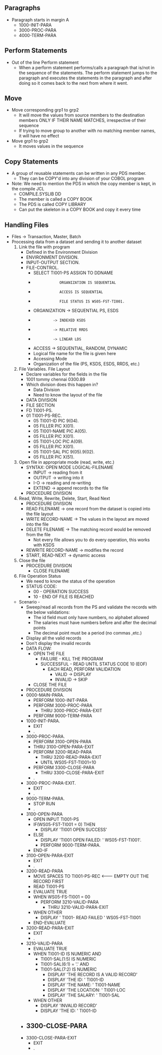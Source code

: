 ## Paragraphs
- Paragraph starts in margin A
    - 1000-INIT-PARA
    - 3000-PROC-PARA
    - 4000-TERM-PARA

## Perform Statements
- Out of the line Perform statement
    - When a perform statement performs/calls a paragraph that is/not in the sequence of the statements. The perform statement jumps to the paragraph and executes the statements in the paragraph and after doing so it comes back to the next from where it went.

## Move
- Move corresponding grp1 to grp2
    - It will move the values from source members to the destination members ONLY IF THEIR NAME MATCHES, irrespective of their sequence
    - If trying to move group to another with no matching member names, it will have no effect
- Move grp1 to grp2
    - It moves values in the sequence

## Copy Statements
- A group of reusable statements can be written in any PDS member. 
    - They can be COPY'd into any division of your COBOL program
- Note: We need to mention the PDS in which the copy member is kept, in the compile JCL
    - COMPILE.SYSLIB DD 
    - The member is called a COPY BOOK
    - The PDS is called COPY LIBRARY
    - Can put the skeleton in a COPY BOOK and copy it every time

## Handling Files
- Files -> Transaction, Master, Batch
- Processing data from a dataset and sending it to another dataset
    1. Link the file with program
        - Defined in the Environment Division
        - ENVIRONMENT DIVISION.
        - INPUT-OUTPUT SECTION.
        - FILE-CONTROL.
            - SELECT TI001-PS ASSIGN TO DDNAME
            -                 ORGANIZATION IS SEQUENTIAL
            -                 ACCESS IS SEQUENTIAL
            -                 FILE STATUS IS WS05-FST-TI001.
            - ORGANIZATION -> SEQUENTIAL PS, ESDS
            -              -> INDEXED KSDS
            -              -> RELATIVE RRDS
            -              -> LINEAR LDS
            - ACCESS -> SEQUENTIAL, RANDOM, DYNAMIC
            - Logical file name for the file is given here
            - Accessing Mode
            - Organization of the file (PS, KSDS, ESDS, RRDS, etc.)
    2. File Variables. File Layout
        - Declare variables for the fields in the file
        - 1001 tommy chennai   0300.89
        - Which division does this happen in?
            - Data Division
            - Need to know the layout of the file
        - DATA DIVISION
        - FILE SECTION
        - FD TI001-PS.
        - 01 TI001-PS-REC.
            - 05 TI001-ID       PIC 9(04).
            - 05 FILLER         PIC X(01).
            - 05 TI001-NAME     PIC A(05).
            - 05 FILLER         PIC X(01).
            - 05 TI001-LOC      PIC A(09).
            - 05 FILLER         PIC X(01).
            - 05 TI001-SAL      PIC 9(05).9(02).
            - 05 FILLER         PIC X(51).
    3. Open file in appropriate mode (read, write, etc.)
        - SYNTAX: OPEN MODE LOGICAL-FILENAME
            - INPUT -> reading from it
            - OUTPUT -> writing into it
            - I-O -> reading and re-writing
            - EXTEND -> append records to the file
        - PROCEDURE DIVISION
    4. Read, Write, Rewrite, Delete, Start, Read Next
        - PROCEDURE DIVISION
        - READ FILENAME -> one record from the dataset is copied into the file layout
        - WRITE RECORD-NAME -> The values in the layout are moved into the file
        - DELETE FILENAME -> The matching record would be removed from the file
            - Not every file allows you to do every operation, this works with KSDS
        - REWRITE RECORD-NAME -> modifies the record
        - START, READ-NEXT -> dynamic access
    5. Close the file
        - PROCEDURE DIVISION
            - CLOSE FILENAME
    6. File Operation Status
        - We need to know the status of the operation
        - STATUS CODE: 
            - 00 - OPERATION SUCCESS
            - 10 - END OF FILE IS REACHED
    - Scenario - 
        - Sweep/read all records from the PS and validate the records with the below validations:
            - The id field must only have numbers, no alphabet allowed
            - The salaries must have numbers before and after the decimal points
            - The decimal point must be a period (no commas ,etc.)
        - Display all the valid records
        - Don't display the invalid records
        - DATA FLOW:
            - OPEN THE FILE
                - FAILURE - KILL THE PROGRAM
                - SUCCESSFUL - READ UNTIL STATUS CODE 10 (EOF)
                    - EACH READ, PERFORM VALIDATION
                        - VALID -> DISPLAY
                        - INVALID -> SKIP
            - CLOSE THE FILE
        - PROCEDURE DIVISION
        - 0000-MAIN-PARA.
            - PERFORM 1000-INIT-PARA
            - PERFORM 3000-PROC-PARA
                - THRU 3000-PROC-PARA-EXIT
            - PERFORM 9000-TERM-PARA
        - 1000-INIT-PARA.
            - EXIT
            - .
        - 3000-PROC-PARA.
            - PERFORM 3100-OPEN-PARA
            -   THRU 3100-OPEN-PARA-EXIT
            - PERFORM 3200-READ-PARA 
                - THRU 3200-READ-PARA-EXIT
                - UNTIL WS05-FST-TI001=10
            - PERFORM 3300-CLOSE-PARA
                - THRU 3300-CLOSE-PARA-EXIT
            - .
        - 3000-PROC-PARA-EXIT.
            - EXIT
            - .
        - 9000-TERM-PARA.
            - STOP RUN
            - .
        - 3100-OPEN-PARA
            - OPEN INPUT TI001-PS
            - IF(WS05-FST-TI001 = 0) THEN
                - DISPLAY 'TI001 OPEN SUCCESS'
            - ELSE
                - DISPLAY 'TI001 OPEN FAILED: ' WS05-FST-TI001'.
                - PERFORM 9000-TERM-PARA.
            - END-IF
        - 3100-OPEN-PARA-EXIT
            - EXIT
            - .
        - 3200-READ-PARA
            - MOVE SPACES TO TI001-PS-REC     <--- EMPTY OUT THE RECORD FIRST
            - READ TI001-PS
            - EVALUATE TRUE
            - WHEN WS05-FS-TI001 = 00
                - PERFORM 3210-VALID-PARA
                    - THRU 3210-VALID-PARA-EXIT
            - WHEN OTHER
                - DISPLAY ' TI001- READ FAILED   ' WS05-FST-TI001 
            - END-EVALUATE
        - 3200-READ-PARA-EXIT
            - EXIT
            - .
        - 3210-VALID-PARA
            - EVALUATE TRUE
            - WHEN TI001-ID      IS NUMERIC AND
                - TI001-SAL(1:5) IS NUMERIC
                - TI001-SAL(6:1) = '.' AND
                - TI001-SAL(7:2) IS NUMERIC
                    - DISPLAY 'THE RECORD IS A VALID RECORD'
                    - DISPLAY 'THE ID: ' TI001-ID
                    - DISPLAY 'THE NAME: ' TI001-NAME
                    - DISPLAY 'THE LOCATION: ' TI001-LOC
                    - DISPLAY 'THE SALARY: ' TI001-SAL
            - WHEN OTHER
                - DISPLAY 'INVALID RECORD'
                - DISPLAY 'THE ID: ' TI001-ID
        - 3300-CLOSE-PARA
            - 
        - 3300-CLOSE-PARA-EXIT
            - EXIT
            - .
